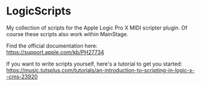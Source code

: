 # LogicScripts
My collection of scripts for the Apple Logic Pro X MIDI scripter plugin.
Of course these scripts also work within MainStage.


Find the official documentation here:
https://support.apple.com/kb/PH27734

If you want to write scripts yourself, here's a tutorial to get you started:
https://music.tutsplus.com/tutorials/an-introduction-to-scripting-in-logic-x--cms-23920
